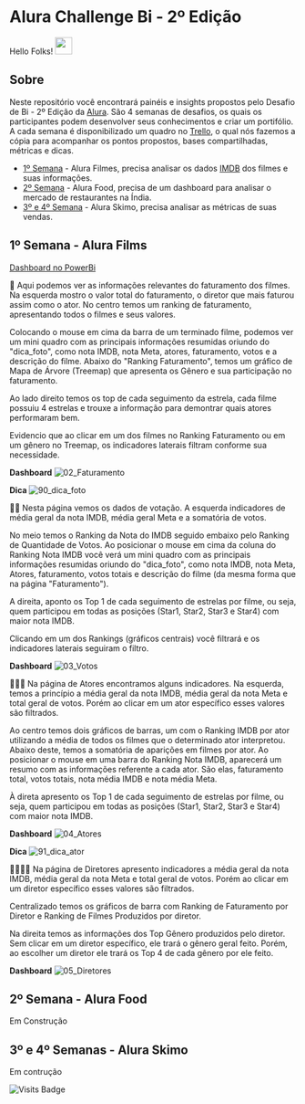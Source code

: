 # Alura Challenge Bi - 2º Edição

Hello Folks! <img src="https://raw.githubusercontent.com/MartinHeinz/MartinHeinz/master/wave.gif" width="30px">



## Sobre
Neste repositório você encontrará painéis e insights propostos pelo Desafio de Bi - 2º Edição da [Alura](https://www.alura.com.br/). São 4 semanas de desafios, os quais os participantes podem desenvolver seus conhecimentos e criar um portifólio. A cada semana é disponibilizado um quadro no [Trello](https://trello.com/), o qual nós fazemos a cópia para acompanhar os pontos propostos, bases compartilhadas, métricas e dicas.

- [1º Semana](https://www.alura.com.br/challenges/bi-2/semana-01-films) -  Alura Filmes, precisa analisar os dados [IMDB](https://www.imdb.com/) dos filmes e suas informações.
- [2º Semana](https://www.alura.com.br/challenges/bi-2/semana-02-food) - Alura Food, precisa de um dashboard para analisar o mercado de restaurantes na Índia.
- [3º e 4º Semana](https://www.alura.com.br/challenges/bi-2/semana-03-04-skimo) - Alura Skimo, precisa analisar as métricas de suas vendas.

## 1º Semana - Alura Films
[Dashboard no PowerBi](https://bit.ly/3hZcEh9)

:large_orange_diamond: Aqui podemos ver as informações relevantes do faturamento dos filmes. Na esquerda mostro o valor total do faturamento, o diretor que mais faturou assim como o ator. No centro temos um ranking de faturamento, apresentando todos o filmes e seus valores. 

Colocando o mouse em cima da barra de um terminado filme, podemos ver um mini quadro com as principais informações resumidas oriundo do "dica_foto", como nota IMDB, nota Meta, atores, faturamento, votos e a descrição do filme. Abaixo do "Ranking Faturamento", temos um gráfico de Mapa de Árvore (Treemap) que apresenta os Gênero e sua participação no faturamento. 

Ao lado direito temos os top de cada seguimento da estrela, cada filme possuiu 4 estrelas e trouxe a informação para demontrar quais atores performaram bem.

Evidencio que ao clicar em um dos filmes no Ranking Faturamento ou em um gênero no Treemap, os indicadores laterais filtram conforme sua necessidade.


**Dashboard**
![02_Faturamento](https://user-images.githubusercontent.com/58861825/158026373-e81c2626-5737-48b6-94a7-012c03082054.PNG)


**Dica**
![90_dica_foto](https://user-images.githubusercontent.com/58861825/158030497-66f42e71-cf53-4fd7-96f4-833e772658ee.PNG)


:large_orange_diamond::large_orange_diamond: Nesta página vemos os dados de votação. A esquerda indicadores de média geral da nota IMDB, média geral Meta e a somatória de votos.

No meio temos o Ranking da Nota do IMDB seguido embaixo pelo Ranking de Quantidade de Votos. Ao posicionar o mouse em cima da coluna do Ranking Nota IMDB você verá um mini quadro com as principais informações resumidas oriundo do "dica_foto", como nota IMDB, nota Meta, Atores, faturamento, votos totais e descrição do filme (da mesma forma que na página "Faturamento").

A direita, aponto os Top 1 de cada seguimento de estrelas por filme, ou seja, quem participou em todas as posições (Star1, Star2, Star3 e Star4) com maior nota IMDB.

Clicando em um dos Rankings (gráficos centrais) você filtrará e os indicadores laterais seguiram o filtro.

**Dashboard**
![03_Votos](https://user-images.githubusercontent.com/58861825/158031335-b2490ce1-9b18-475a-8cff-00ff424f3ac1.PNG)

:large_orange_diamond::large_orange_diamond::large_orange_diamond: Na página de Atores encontramos alguns indicadores. Na esquerda, temos a princípio a média geral da nota IMDB, média geral da nota Meta e total geral de votos. Porém ao clicar em um ator específico esses valores são filtrados.

Ao centro temos dois gráficos de barras, um com o Ranking IMDB por ator utilizando a média de todos os filmes que o determinado ator interpretou. Abaixo deste, temos a somatória de aparições em filmes por ator. Ao posicionar o mouse em uma barra do Ranking Nota IMDB, aparecerá um resumo com as informações referente a cada ator. São elas, faturamento total, votos totais, nota média IMDB e nota média Meta.

À direta apresento os Top 1 de cada seguimento de estrelas por filme, ou seja, quem participou em todas as posições (Star1, Star2, Star3 e Star4) com maior nota IMDB.

**Dashboard**
![04_Atores](https://user-images.githubusercontent.com/58861825/158032096-70aef527-ed52-4e9e-9cf4-cef5fc4146fc.PNG)


**Dica**
![91_dica_ator](https://user-images.githubusercontent.com/58861825/158032098-4baedbc0-2077-44c9-9413-06735cd7b5c1.PNG)

:large_orange_diamond::large_orange_diamond::large_orange_diamond::large_orange_diamond: Na página de Diretores apresento indicadores a média geral da nota IMDB, média geral da nota Meta e total geral de votos. Porém ao clicar em um diretor específico esses valores são filtrados.

Centralizado temos os gráficos de barra com Ranking de Faturamento por Diretor e Ranking de Filmes Produzidos por diretor.

Na direita temos as informações dos Top Gênero produzidos pelo diretor. Sem clicar em um diretor específico, ele trará o gênero geral feito. Porém, ao escolher um diretor ele trará os Top 4 de cada gênero por ele feito.

**Dashboard**
![05_Diretores](https://user-images.githubusercontent.com/58861825/158032377-b67f15fe-a8be-4bd6-8eec-b91ad0bf512a.PNG)


## 2º Semana - Alura Food
Em Construção

## 3º e 4º Semanas - Alura Skimo
Em contrução


<img align="left" alt="Visits Badge" src="https://badges.pufler.dev/visits/romeuqf/Alura-Challenge-Bi" style="max-width:100%;"/>
